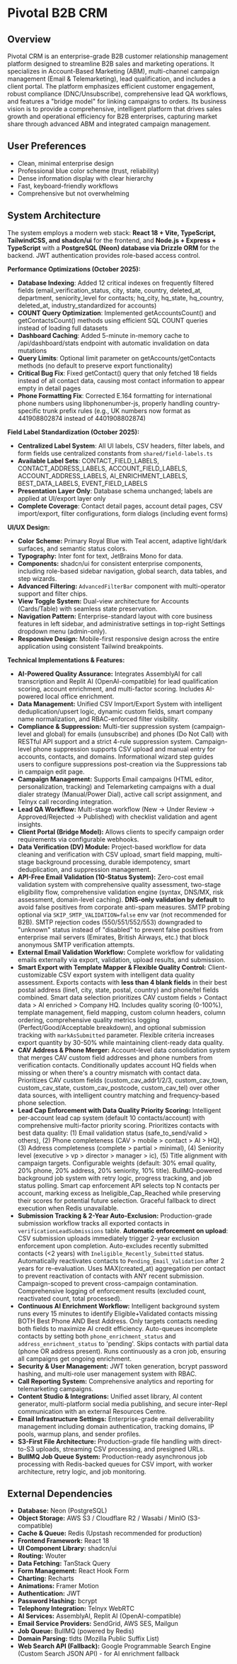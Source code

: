 # Pivotal B2B CRM

## Overview
Pivotal CRM is an enterprise-grade B2B customer relationship management platform designed to streamline B2B sales and marketing operations. It specializes in Account-Based Marketing (ABM), multi-channel campaign management (Email & Telemarketing), lead qualification, and includes a client portal. The platform emphasizes efficient customer engagement, robust compliance (DNC/Unsubscribe), comprehensive lead QA workflows, and features a "bridge model" for linking campaigns to orders. Its business vision is to provide a comprehensive, intelligent platform that drives sales growth and operational efficiency for B2B enterprises, capturing market share through advanced ABM and integrated campaign management.

## User Preferences
- Clean, minimal enterprise design
- Professional blue color scheme (trust, reliability)
- Dense information display with clear hierarchy
- Fast, keyboard-friendly workflows
- Comprehensive but not overwhelming

## System Architecture
The system employs a modern web stack: **React 18 + Vite, TypeScript, TailwindCSS, and shadcn/ui** for the frontend, and **Node.js + Express + TypeScript** with a **PostgreSQL (Neon) database via Drizzle ORM** for the backend. JWT authentication provides role-based access control.

**Performance Optimizations (October 2025):**
- **Database Indexing**: Added 12 critical indexes on frequently filtered fields (email_verification_status, city, state, country, deleted_at, department, seniority_level for contacts; hq_city, hq_state, hq_country, deleted_at, industry_standardized for accounts)
- **COUNT Query Optimization**: Implemented getAccountsCount() and getContactsCount() methods using efficient SQL COUNT queries instead of loading full datasets
- **Dashboard Caching**: Added 5-minute in-memory cache to /api/dashboard/stats endpoint with automatic invalidation on data mutations
- **Query Limits**: Optional limit parameter on getAccounts/getContacts methods (no default to preserve export functionality)
- **Critical Bug Fix**: Fixed getContact() query that only fetched 18 fields instead of all contact data, causing most contact information to appear empty in detail pages
- **Phone Formatting Fix**: Corrected E.164 formatting for international phone numbers using libphonenumber-js, properly handling country-specific trunk prefix rules (e.g., UK numbers now format as 441908802874 instead of 4401908802874)

**Field Label Standardization (October 2025):**
- **Centralized Label System**: All UI labels, CSV headers, filter labels, and form fields use centralized constants from `shared/field-labels.ts`
- **Available Label Sets**: CONTACT_FIELD_LABELS, CONTACT_ADDRESS_LABELS, ACCOUNT_FIELD_LABELS, ACCOUNT_ADDRESS_LABELS, AI_ENRICHMENT_LABELS, BEST_DATA_LABELS, EVENT_FIELD_LABELS
- **Presentation Layer Only**: Database schema unchanged; labels are applied at UI/export layer only
- **Complete Coverage**: Contact detail pages, account detail pages, CSV import/export, filter configurations, form dialogs (including event forms)

**UI/UX Design:**
- **Color Scheme:** Primary Royal Blue with Teal accent, adaptive light/dark surfaces, and semantic status colors.
- **Typography:** Inter font for text, JetBrains Mono for data.
- **Components:** shadcn/ui for consistent enterprise components, including role-based sidebar navigation, global search, data tables, and step wizards.
- **Advanced Filtering:** `AdvancedFilterBar` component with multi-operator support and filter chips.
- **View Toggle System:** Dual-view architecture for Accounts (Cards/Table) with seamless state preservation.
- **Navigation Pattern:** Enterprise-standard layout with core business features in left sidebar, and administrative settings in top-right Settings dropdown menu (admin-only).
- **Responsive Design:** Mobile-first responsive design across the entire application using consistent Tailwind breakpoints.

**Technical Implementations & Features:**
- **AI-Powered Quality Assurance:** Integrates AssemblyAI for call transcription and Replit AI (OpenAI-compatible) for lead qualification scoring, account enrichment, and multi-factor scoring. Includes AI-powered local office enrichment.
- **Data Management:** Unified CSV Import/Export System with intelligent deduplication/upsert logic, dynamic custom fields, smart company name normalization, and RBAC-enforced filter visibility.
- **Compliance & Suppression:** Multi-tier suppression system (campaign-level and global) for emails (unsubscribe) and phones (Do Not Call) with RESTful API support and a strict 4-rule suppression system. Campaign-level phone suppression supports CSV upload and manual entry for accounts, contacts, and domains. Informational wizard step guides users to configure suppressions post-creation via the Suppressions tab in campaign edit page.
- **Campaign Management:** Supports Email campaigns (HTML editor, personalization, tracking) and Telemarketing campaigns with a dual dialer strategy (Manual/Power Dial), active call script assignment, and Telnyx call recording integration.
- **Lead QA Workflow:** Multi-stage workflow (New → Under Review → Approved/Rejected → Published) with checklist validation and agent insights.
- **Client Portal (Bridge Model):** Allows clients to specify campaign order requirements via configurable webhooks.
- **Data Verification (DV) Module:** Project-based workflow for data cleaning and verification with CSV upload, smart field mapping, multi-stage background processing, durable idempotency, smart deduplication, and suppression management.
- **API-Free Email Validation (10-Status System):** Zero-cost email validation system with comprehensive quality assessment, two-stage eligibility flow, comprehensive validation engine (syntax, DNS/MX, risk assessment, domain-level caching). **DNS-only validation by default** to avoid false positives from corporate anti-spam measures. SMTP probing optional via `SKIP_SMTP_VALIDATION=false` env var (not recommended for B2B). SMTP rejection codes (550/551/552/553) downgraded to "unknown" status instead of "disabled" to prevent false positives from enterprise mail servers (Emirates, British Airways, etc.) that block anonymous SMTP verification attempts.
- **External Email Validation Workflow:** Complete workflow for validating emails externally via export, validation, upload results, and submission.
- **Smart Export with Template Mapper & Flexible Quality Control:** Client-customizable CSV export system with intelligent data quality assessment. Exports contacts with **less than 4 blank fields** in their best postal address (line1, city, state, postal, country) and phone/tel fields combined. Smart data selection prioritizes CAV custom fields > Contact data > AI enriched > Company HQ. Includes quality scoring (0-100%), template management, field mapping, custom column headers, column ordering, comprehensive quality metrics logging (Perfect/Good/Acceptable breakdown), and optional submission tracking with `markAsSubmitted` parameter. Flexible criteria increases export quantity by 30-50% while maintaining client-ready data quality.
- **CAV Address & Phone Merger:** Account-level data consolidation system that merges CAV custom field addresses and phone numbers from verification contacts. Conditionally updates account HQ fields when missing or when there's a country mismatch with contact data. Prioritizes CAV custom fields (custom_cav_addr1/2/3, custom_cav_town, custom_cav_state, custom_cav_postcode, custom_cav_tel) over other data sources, with intelligent country matching and frequency-based phone selection.
- **Lead Cap Enforcement with Data Quality Priority Scoring:** Intelligent per-account lead cap system (default 10 contacts/account) with comprehensive multi-factor priority scoring. Prioritizes contacts with best data quality: (1) Email validation status (safe_to_send/valid > others), (2) Phone completeness (CAV > mobile > contact > AI > HQ), (3) Address completeness (complete > partial > minimal), (4) Seniority level (executive > vp > director > manager > ic), (5) Title alignment with campaign targets. Configurable weights (default: 30% email quality, 20% phone, 20% address, 20% seniority, 10% title). BullMQ-powered background job system with retry logic, progress tracking, and job status polling. Smart cap enforcement API selects top N contacts per account, marking excess as Ineligible_Cap_Reached while preserving their scores for potential future selection. Graceful fallback to direct execution when Redis unavailable.
- **Submission Tracking & 2-Year Auto-Exclusion:** Production-grade submission workflow tracks all exported contacts in `verificationLeadSubmissions` table. **Automatic enforcement on upload**: CSV submission uploads immediately trigger 2-year exclusion enforcement upon completion. Auto-excludes recently submitted contacts (<2 years) with `Ineligible_Recently_Submitted` status. Automatically reactivates contacts to `Pending_Email_Validation` after 2 years for re-evaluation. Uses MAX(created_at) aggregation per contact to prevent reactivation of contacts with ANY recent submission. Campaign-scoped to prevent cross-campaign contamination. Comprehensive logging of enforcement results (excluded count, reactivated count, total processed).
- **Continuous AI Enrichment Workflow:** Intelligent background system runs every 15 minutes to identify Eligible+Validated contacts missing BOTH Best Phone AND Best Address. Only targets contacts needing both fields to maximize AI credit efficiency. Auto-queues incomplete contacts by setting both `phone_enrichment_status` and `address_enrichment_status` to 'pending'. Skips contacts with partial data (phone OR address present). Runs continuously as a cron job, ensuring all campaigns get ongoing enrichment.
- **Security & User Management:** JWT token generation, bcrypt password hashing, and multi-role user management system with RBAC.
- **Call Reporting System:** Comprehensive analytics and reporting for telemarketing campaigns.
- **Content Studio & Integrations:** Unified asset library, AI content generator, multi-platform social media publishing, and secure inter-Repl communication with an external Resources Centre.
- **Email Infrastructure Settings:** Enterprise-grade email deliverability management including domain authentication, tracking domains, IP pools, warmup plans, and sender profiles.
- **S3-First File Architecture:** Production-grade file handling with direct-to-S3 uploads, streaming CSV processing, and presigned URLs.
- **BullMQ Job Queue System:** Production-ready asynchronous job processing with Redis-backed queues for CSV import, with worker architecture, retry logic, and job monitoring.

## External Dependencies
- **Database:** Neon (PostgreSQL)
- **Object Storage:** AWS S3 / Cloudflare R2 / Wasabi / MinIO (S3-compatible)
- **Cache & Queue:** Redis (Upstash recommended for production)
- **Frontend Framework:** React 18
- **UI Component Library:** shadcn/ui
- **Routing:** Wouter
- **Data Fetching:** TanStack Query
- **Form Management:** React Hook Form
- **Charting:** Recharts
- **Animations:** Framer Motion
- **Authentication:** JWT
- **Password Hashing:** bcrypt
- **Telephony Integration:** Telnyx WebRTC
- **AI Services:** AssemblyAI, Replit AI (OpenAI-compatible)
- **Email Service Providers:** SendGrid, AWS SES, Mailgun
- **Job Queue:** BullMQ (powered by Redis)
- **Domain Parsing:** tldts (Mozilla Public Suffix List)
- **Web Search API (Fallback):** Google Programmable Search Engine (Custom Search JSON API) - for AI enrichment fallback